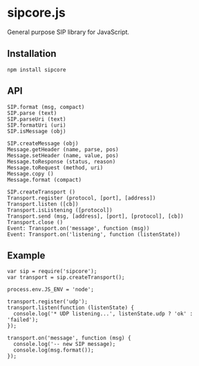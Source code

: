 sipcore.js
==========

General purpose SIP library for JavaScript.

## Installation

    npm install sipcore

## API

    SIP.format (msg, compact)
    SIP.parse (text)
    SIP.parseUri (text)
    SIP.formatUri (uri)
    SIP.isMessage (obj)

    SIP.createMessage (obj)
    Message.getHeader (name, parse, pos)
    Message.setHeader (name, value, pos)
    Message.toResponse (status, reason)
    Message.toRequest (method, uri)
    Message.copy ()
    Message.format (compact)

    SIP.createTransport ()
    Transport.register (protocol, [port], [address])
    Transport.listen ([cb])
    Transport.isListening ([protocol])
    Transport.send (msg, [address], [port], [protocol], [cb])
    Transport.close ()
    Event: Transport.on('message', function (msg))
    Event: Transport.on('listening', function (listenState))


## Example

    var sip = require('sipcore');
    var transport = sip.createTransport();

    process.env.JS_ENV = 'node';

    transport.register('udp');
    transport.listen(function (listenState) {
      console.log('* UDP listening...', listenState.udp ? 'ok' : 'failed');
    });

    transport.on('message', function (msg) {
      console.log('-- new SIP message);
      console.log(msg.format());
    });

